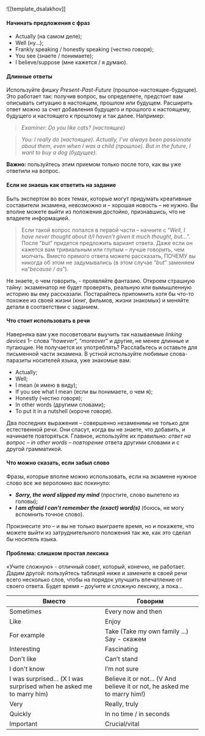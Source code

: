![[template_dsalakhov]]
#### Начинать предложения с фраз
- Actually (на самом деле);
- Well (ну…);
- Frankly speaking / honestly speaking (честно говоря);
- You see (знаете / понимаете);
- I believe/suppose (мне кажется / я думаю).

#### Длинные ответы
Используйте фишку _Present-Past-Future_ (прошлое-настоящее-будущее). Это работает так: получив вопрос, вы определяете, предстоит вам описывать ситуацию в настоящем, прошлом или будущем. Расширить ответ можно за счет добавления будущего и прошлого к настоящему, будущего и настоящего к прошлому и так далее. Например:

> _Examiner: Do you like cats? (настоящее)_

> _You: I really do (настоящее). Actually, I’ve always been passionate about them, even when I was a child (прошлое). But in the future, I want to buy a dog (будущее)._

**Важно:** пользуйтесь этим приемом только после того, как вы уже ответили на вопрос.

#### Если не знаешь как ответить на задание
Быть экспертом во всех темах, которые могут придумать креативные составители экзамена, невозможно и – хорошая новость – не нужно. Вы вполне можете выйти из положения достойно, признавшись, что не владеете информацией. 

> Если такой вопрос попался в первой части – начните с “_Well, I have never thought about it/I haven’t given it much thought, but…_”. После “_but_” придется предложить вариант ответа. Даже если он кажется вам тривиальным или глупым – лучше говорить, чем молчать. Вместо прямого ответа можете рассказать, ПОЧЕМУ вы никогда об этом не задумывались (в этом случае “_but_” заменяем на“_because / as_”).

Не знаете, о чем говорить, - проявляйте фантазию. Откроем страшную тайну: экзаменатор не будет проверять, реальную или вымышленную историю вы ему рассказали. Постарайтесь припомнить хотя бы что-то похожее из своей жизни (книг, фильмов, жизни знакомых) и меняйте детали в соответствии с заданием.

#### Что стоит использовать в речи
Наверняка вам уже посоветовали выучить так называемые _linking devices_ 1– слова “_however_”, “_moreover_” и другие, не менее длинные и пугающие. Не получается их употреблять? Расслабьтесь и оставьте для письменной части экзамена. В устной используйте любимые слова-паразиты носителей языка, уже знакомые вам: 

- Actually;
- Well;
- I mean (я имею в виду);
- If you see what I mean (если вы понимаете, о чем я);
- Honestly (честно говоря);
- In other words (другими словами);
- To put it in a nutshell (короче говоря).

Два последних выражения – совершенно незаменимы не только для естественной речи. Они спасут, когда вы не знаете, что добавить, и начинаете повторяться. Главное, используйте их правильно: _ответ на вопрос – in other words – повторение_ ответа другими словами и с другой грамматикой.

#### Что можно сказать, если забыл слово
Фразы, которые вполне можно использовать, если на экзамене нужное слово все же вероломно вас покинуло: 

- **_Sorry, the word slipped my mind_** (простите, слово вылетело из головы);
- **_I am afraid I can’t remember the (exact) word(s)_** (боюсь, не могу вспомнить точное слово).

Произнесите это – и вы не только выиграете время, но и покажете, что можете выйти из затруднительного положения так же, как это сделал бы носитель языка.

#### Проблема: слишком простая лексика
«Учите сложную» - отличный совет, который, конечно, не работает. Дадим другой: пользуйтесь таблицей ниже и замените в своей речи всего несколько слов, чтобы на порядок улучшить впечатление от своего ответа. Будет время – доу́чите и сложную лексику, а пока...

|**Вместо**|**Говорим**|
|---|---|
|Sometimes|Every now and then|
|Like|Enjoy|
|For example|Take (Take my own family ...)  <br>Say - скажем|
|Interesting|Fascinating|
|Don't like|Can’t stand|
|I don't know|I’m not sure|
|I was surprised… (X I was surprised when he asked me to marry him)|Believe it or not… (V And believe it or not, he asked me to marry him!)|
|Very|Really, truly|
|Quickly|In no time / in seconds|
|Important|Crucial/vital|


